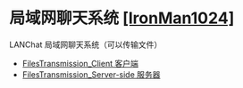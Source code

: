 局域网聊天系统  [[IronMan1024]](https://github.com/IronMan1024/) 
=
LANChat 局域网聊天系统（可以传输文件）<br>
* [FilesTransmission_Client 客户端](https://github.com/IronMan1024/LANChat/tree/master/FilesTransmission_Client)<br>
* [FilesTransmission_Server-side 服务器](https://github.com/IronMan1024/LANChat/tree/master/FilesTransmission_Server-side)
